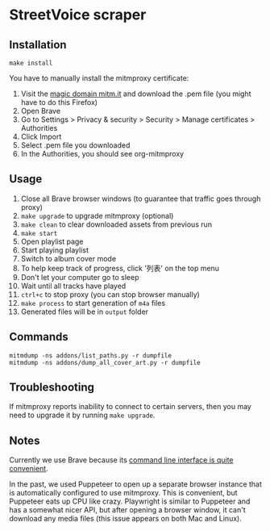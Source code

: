 # StreetVoice scraper

## Installation

    make install

You have to manually install the mitmproxy certificate:

1. Visit the [magic domain mitm.it](http://mitm.it) and download the .pem file (you might have to do this Firefox)
1. Open Brave
1. Go to Settings > Privacy & security > Security > Manage certificates > Authorities
1. Click Import
1. Select .pem file you downloaded
1. In the Authorities, you should see org-mitmproxy

## Usage

1. Close all Brave browser windows (to guarantee that traffic goes through proxy)
1. `make upgrade` to upgrade mitmproxy (optional)
1. `make clean` to clear downloaded assets from previous run
1. `make start`
1. Open playlist page
1. Start playing playlist
1. Switch to album cover mode
1. To help keep track of progress, click '列表' on the top menu
1. Don't let your computer go to sleep
1. Wait until all tracks have played
1. `ctrl+c` to stop proxy (you can stop browser manually)
1. `make process` to start generation of `m4a` files
1. Generated files will be in `output` folder

## Commands

    mitmdump -ns addons/list_paths.py -r dumpfile
    mitmdump -ns addons/dump_all_cover_art.py -r dumpfile

## Troubleshooting

If mitmproxy reports inability to connect to certain servers, then you may need to upgrade it by running
`make upgrade`.

## Notes

Currently we use Brave because its [command line interface is quite convenient](https://support.brave.com/hc/en-us/articles/360044860011-How-Do-I-Use-Command-Line-Flags-in-Brave-).

In the past, we used Puppeteer to open up a separate browser instance that is automatically configured to use mitmproxy. This is convenient, but Puppeteer eats up CPU like crazy. Playwright is similar to Puppeteer and has a somewhat nicer API, but after opening a browser window, it can't download any media files (this issue appears on both Mac and Linux).

